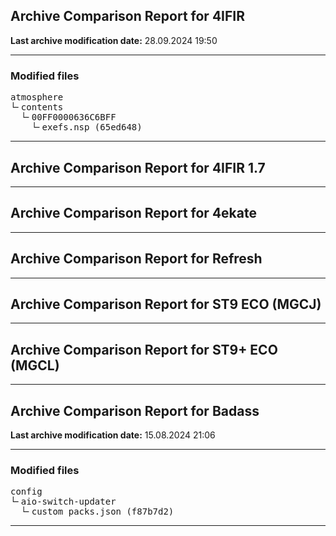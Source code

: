 <h2>Archive Comparison Report for <b>4IFIR</b></h2><b>Last archive modification date:</b> 28.09.2024 19:50<hr>

<h3>Modified files</h3>
<pre>atmosphere
└╴contents
  └╴00FF0000636C6BFF
    └╴exefs.nsp (65ed648)
</pre>
<hr>

<h2>Archive Comparison Report for <b>4IFIR 1.7</b></h2><hr>

<h2>Archive Comparison Report for <b>4ekate</b></h2><hr>

<h2>Archive Comparison Report for <b>Refresh</b></h2><hr>

<h2>Archive Comparison Report for <b>ST9 ECO (MGCJ)</b></h2><hr>

<h2>Archive Comparison Report for <b>ST9+ ECO (MGCL)</b></h2><hr>

<h2>Archive Comparison Report for <b>Badass</b></h2><b>Last archive modification date:</b> 15.08.2024 21:06<hr>

<h3>Modified files</h3>
<pre>config
└╴aio-switch-updater
  └╴custom_packs.json (f87b7d2)
</pre>
<hr>


